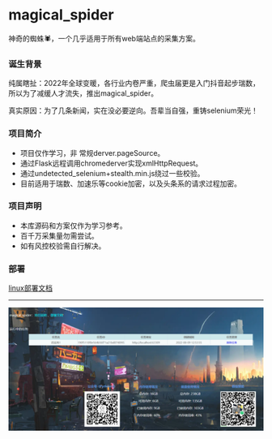 # magical_spider
神奇的蜘蛛🕷，一个几乎适用于所有web端站点的采集方案。


### 诞生背景
纯属瞎扯：2022年全球变暖，各行业内卷严重，爬虫届更是入门抖音起步瑞数，所以为了减缓人才流失，推出magical_spider。

真实原因：为了几条新闻，实在没必要逆向。吾辈当自强，重铸selenium荣光！

### 项目简介
- 项目仅作学习，非 常规derver.pageSource。
- 通过Flask远程调用chromederver实现xmlHttpRequest。
- 通过undetected_selenium+stealth.min.js绕过一些校验。
- 目前适用于瑞数、加速乐等cookie加密，以及头条系的请求过程加密。

### 项目声明
- 本库源码和方案仅作为学习参考。
- 百千万采集量勿需尝试。
- 如有风控校验需自行解决。




### 部署
[linux部署文档](./docs/部署.txt)

---

![Alt](./static/image/index.png)
